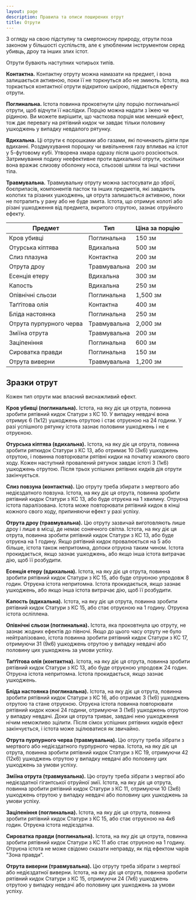 ```yaml
---
layout: page 
description: Правила та описи поширених отрут 
title: Отрути 
---
```


З огляду на свою підступну та смертоносну природу, отрути поза законом у більшості суспільств, але є улюбленим інструментом серед убивць, дроу та інших злих істот.

Отрути бувають наступних чотирьох типів.

**Контактна.** Контактну отруту можна намазати на предмет, і вона залишається активною, поки її не торкнуться або не змиють. Істота, яка торкається контактної отрути відкритою шкірою, піддається ефекту отрути.

**Поглинальна.** Істота повинна проковтнути цілу порцію поглинальної отрути, щоб відчути її наслідки. Порцію можна надати з їжею чи рідиною. Ви можете вирішити, що часткова порція має менший ефект, тож дає перевагу на рятівний кидок чи завдає тільки половину ушкоджень у випадку невдалого рятунку.

**Вдихальна.** Ці отрути є порошками або газами, які починають діяти при вдиханні. Роздмухування порошку чи вивільнення газу впливає на істот у 5-футовому кубі. Утворена хмара одразу після цього розсіюється. Затримування подиху неефективне проти вдихальної отрути, оскільки вона вражає слизову оболонку носа, сльозові шляхи та інші частини тіла.

**Травмувальна.** Травмувальну отруту можна застосувати до зброї, боєприпасів, компонентів пасток та інших предметів, які завдають колотих та різаних ушкоджень, ця отрута залишається активною, поки не потрапить у рану або не буде змита. Істота, що отримує колоті або різані ушкодження від предмета, вкритого отрутою, зазнає отруйного ефекту.


| Предмет                 | Тип          | Ціна за порцію |
| ----------------------- | ------------ | -------------- |
| Кров убивці             | Поглинальна  | 150 зм         |
| Отурська кіптява        | Вдихальна    | 500 зм         |
| Слиз плазуна            | Контактна    | 200 зм         |
| Отрута дроу             | Травмувальна | 200 зм         |
| Есенція етеру           | Вдихальна    | 300 зм         |
| Капость                 | Вдихальна    | 250 зм         |
| Опівнічні сльози        | Поглинальна  | 1,500 зм       |
| Таґґітова олія          | Контактна    | 400 зм         |
| Бліда настоянка         | Поглинальна  | 250 зм         |
| Отрута пурпурного черва | Травмувальна | 2,000 зм       |
| Зміїна отрута           | Травмувальна | 200 зм         |
| Заціпеніння             | Поглинальна  | 600 зм         |
| Сироватка правди        | Поглинальна  | 150 зм         |
| Отрута виверни          | Травмувальна | 1,200 зм       |


## Зразки отрут
Кожен тип отрути має власний виснажливий ефект.

**Кров убивці (поглинальна).** Істота, на яку діє ця отрута, повинна зробити рятівний кидок Статури з КС 10. У випадку невдачі вона отримує 6 (1к12) ушкоджень отрутою і стає отруєною на 24 години. У разі успішного рятунку істота зазнає половини ушкоджень і не є отруєною.

**Отурська кіптява (вдихальна).** Істота, на яку діє ця отрута, повинна зробити ряткидок Статури з КС 13, або отримає 10 (3к6) ушкоджень отрутою, і повинна повторювати рятівні кидки на початку кожного свого ходу. Кожен наступний провалений рятунок завдає істоті 3 (1к6) ушкоджень отрутою. Після трьох успішних рятівних кидків дія отрути закінчується.

**Слиз повзуна (контактна).** Цю отруту треба збирати з мертвого або недієздатного повзуна. Істота, на яку діє ця отрута, повинна зробити рятівний кидок Статури з КС 13, або буде отруєна на 1 хвилину. Отруєна істота паралізована. Істота може повторювати рятівний кидок в кінці кожного свого ходу, припиняючи ефект у разі успіху.

**Отрута дроу (травмувальна).** Цю отруту зазвичай виготовляють лише дроу і лише в місці, де немає сонячного світла. Істота, на яку діє ця отрута, повинна зробити рятівний кидок Статури з КС 13, або буде отруєна на 1 годину. Якщо рятівний кидок провалюється на 5 або більше, істота також непритомна, допоки отруєна таким чином. Істота прокидається, якщо зазнає ушкоджень, або якщо інша істота витрачає дію, щоб її розбудити.

**Есенція етеру (вдихальна).** Істота, на яку діє ця отрута, повинна зробити рятівний кидок Статури з КС 15, або буде отруєною упродовж 8 годин. Отруєна істота непритомна. Істота прокидається, якщо зазнає ушкоджень, або якщо інша істота витрачає дію, щоб її розбудити.

**Капость (вдихальна).** Істота, на яку діє ця отрута, повинна зробити рятівний кидок Статури з КС 15, або стає отруєною на 1 годину. Отруєна істота осліплена.

**Опівнічні сльози (поглинальна).** Істота, яка проковтнула цю отруту, не зазнає жодних ефектів до півночі. Якщо до цього часу отруту не було нейтралізовано, істота повинна зробити рятівний кидок Статури з КС 17, отримуючи 31 (9к6) ушкоджень отрутою у випадку невдачі або половину цих ушкоджень за умови успіху.

**Таґґітова олія (контактна).** Істота, на яку діє ця отрута, повинна зробити рятівний кидок Статури з КС 13, або буде отруєною упродовж 24 годин. Отруєна істота непритомна. Істота прокидається, якщо зазнає ушкоджень.

**Бліда настоянка (поглинальна).** Істота, на яку діє ця отрута, повинна зробити рятівний кидок Статури з КС 16, або отримає 3 (1к6) ушкоджень отрутою та стане отруєною. Отруєна істота повинна повторювати рятівний кидок кожні 24 години, отримуючи 3 (1к6) ушкоджень отрутою у випадку невдачі. Доки ця отрута триває, завдані нею ушкодження нічим неможливо зцілити. Після сімох успішних рятівних кидків ефект закінчується, і істота може зцілюватися як звичайно.

**Отрута пурпурного черва (травмувальна).** Цю отруту треба зібрати з мертвого або недієздатного пурпурного черва. Істота, на яку діє ця отрута, повинна зробити рятівний кидок Статури з КС 19, отримуючи 42 (12к6) ушкоджень отрутою у випадку невдачі або половину цих ушкоджень за умови успіху.

**Зміїна отрута (травмувальна).** Цю отруту треба зібрати з мертвої або недієздатної гігантської отруйної змії. Істота, на яку діє ця отрута, повинна зробити рятівний кидок Статури з КС 11, отримуючи 10 (3к6) ушкоджень отрутою у випадку невдачі або половину цих ушкоджень за умови успіху.

**Заціпеніння (поглинальна).** Істота, на яку діє ця отрута, повинна зробити рятівний кидок Статури з КС 15, або стає отруєною на 4к6 годин. Отруєна істота недієздатна.

**Сироватка правди (поглинальна).** Істота, на яку діє ця отрута, повинна зробити рятівний кидок Статури з КС 11 або стає отруєною на 1 годину. Отруєна істота не може свідомо сказати неправду, як під ефектом чарів "Зона правди".

**Отрута виверни (травмувальна).** Цю отруту треба зібрати з мертвої або недієздатної виверни. Істота, на яку діє ця отрута, повинна зробити рятівний кидок Статури з КС 15, отримуючи 24 (7к6) ушкоджень отрутою у випадку невдачі або половину цих ушкоджень за умови успіху.
